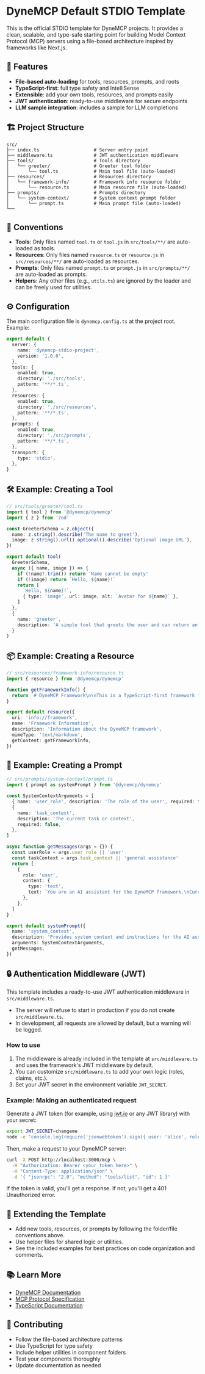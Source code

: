 # DyneMCP Default STDIO Template

This is the official STDIO template for DyneMCP projects. It provides a clean, scalable, and type-safe starting point for building Model Context Protocol (MCP) servers using a file-based architecture inspired by frameworks like Next.js.

## 🚀 Features

- **File-based auto-loading** for tools, resources, prompts, and roots
- **TypeScript-first**: full type safety and IntelliSense
- **Extensible**: add your own tools, resources, and prompts easily
- **JWT authentication**: ready-to-use middleware for secure endpoints
- **LLM sample integration**: includes a sample for LLM completions

## 🏗️ Project Structure

```
src/
├── index.ts                    # Server entry point
├── middleware.ts               # JWT authentication middleware
├── tools/                      # Tools directory
│   └── greeter/                # Greeter tool folder
│       └── tool.ts             # Main tool file (auto-loaded)
├── resources/                  # Resources directory
│   └── framework-info/         # Framework info resource folder
│       └── resource.ts         # Main resource file (auto-loaded)
├── prompts/                    # Prompts directory
│   └── system-context/         # System context prompt folder
│       └── prompt.ts           # Main prompt file (auto-loaded)
└──
```

## 🔑 Conventions

- **Tools**: Only files named `tool.ts` or `tool.js` in `src/tools/**/` are auto-loaded as tools.
- **Resources**: Only files named `resource.ts` or `resource.js` in `src/resources/**/` are auto-loaded as resources.
- **Prompts**: Only files named `prompt.ts` or `prompt.js` in `src/prompts/**/` are auto-loaded as prompts.
- **Helpers**: Any other files (e.g., `utils.ts`) are ignored by the loader and can be freely used for utilities.

## ⚙️ Configuration

The main configuration file is `dynemcp.config.ts` at the project root. Example:

```ts
export default {
  server: {
    name: 'dynemcp-stdio-project',
    version: '1.0.0',
  },
  tools: {
    enabled: true,
    directory: './src/tools',
    pattern: '**/*.ts',
  },
  resources: {
    enabled: true,
    directory: './src/resources',
    pattern: '**/*.ts',
  },
  prompts: {
    enabled: true,
    directory: './src/prompts',
    pattern: '**/*.ts',
  },
  transport: {
    type: 'stdio',
  },
}
```

## 🛠️ Example: Creating a Tool

```typescript
// src/tools/greeter/tool.ts
import { tool } from '@dynemcp/dynemcp'
import { z } from 'zod'

const GreeterSchema = z.object({
  name: z.string().describe('The name to greet'),
  image: z.string().url().optional().describe('Optional image URL'),
})

export default tool(
  GreeterSchema,
  async ({ name, image }) => {
    if (!name?.trim()) return 'Name cannot be empty'
    if (!image) return `Hello, ${name}!`
    return [
      `Hello, ${name}!`,
      { type: 'image', url: image, alt: `Avatar for ${name}` },
    ]
  },
  {
    name: 'greeter',
    description: 'A simple tool that greets the user and can return an image',
  }
)
```

## 📦 Example: Creating a Resource

```typescript
// src/resources/framework-info/resource.ts
import { resource } from '@dynemcp/dynemcp'

function getFrameworkInfo() {
  return `# DyneMCP Framework\n\nThis is a TypeScript-first framework for building MCP servers.`
}

export default resource({
  uri: 'info://framework',
  name: 'Framework Information',
  description: 'Information about the DyneMCP framework',
  mimeType: 'text/markdown',
  getContent: getFrameworkInfo,
})
```

## 💬 Example: Creating a Prompt

```typescript
// src/prompts/system-context/prompt.ts
import { prompt as systemPrompt } from '@dynemcp/dynemcp'

const SystemContextArguments = [
  { name: 'user_role', description: 'The role of the user', required: false },
  {
    name: 'task_context',
    description: 'The current task or context',
    required: false,
  },
]

async function getMessages(args = {}) {
  const userRole = args.user_role || 'user'
  const taskContext = args.task_context || 'general assistance'
  return [
    {
      role: 'user',
      content: {
        type: 'text',
        text: `You are an AI assistant for the DyneMCP framework.\nCurrent context: ${taskContext}`,
      },
    },
  ]
}

export default systemPrompt({
  name: 'system_context',
  description: 'Provides system context and instructions for the AI assistant',
  arguments: SystemContextArguments,
  getMessages,
})
```


## 🔒 Authentication Middleware (JWT)

This template includes a ready-to-use JWT authentication middleware in `src/middleware.ts`.

- The server will refuse to start in production if you do not create `src/middleware.ts`.
- In development, all requests are allowed by default, but a warning will be logged.

### How to use

1. The middleware is already included in the template at `src/middleware.ts` and uses the framework's JWT middleware by default.
2. You can customize `src/middleware.ts` to add your own logic (roles, claims, etc.).
3. Set your JWT secret in the environment variable `JWT_SECRET`.

### Example: Making an authenticated request

Generate a JWT token (for example, using [jwt.io](https://jwt.io/) or any JWT library) with your secret:

```sh
export JWT_SECRET=changeme
node -e "console.log(require('jsonwebtoken').sign({ user: 'alice', role: 'admin' }, process.env.JWT_SECRET))"
```

Then, make a request to your DyneMCP server:

```sh
curl -X POST http://localhost:3000/mcp \
  -H "Authorization: Bearer <your_token_here>" \
  -H "Content-Type: application/json" \
  -d '{ "jsonrpc": "2.0", "method": "tools/list", "id": 1 }'
```

If the token is valid, you'll get a response. If not, you'll get a 401 Unauthorized error.

## 🧩 Extending the Template

- Add new tools, resources, or prompts by following the folder/file conventions above.
- Use helper files for shared logic or utilities.
- See the included examples for best practices on code organization and comments.

## 📚 Learn More

- [DyneMCP Documentation](https://dynemcp.dev)
- [MCP Protocol Specification](https://spec.modelcontextprotocol.io/)
- [TypeScript Documentation](https://www.typescriptlang.org/docs/)

## 🤝 Contributing

- Follow the file-based architecture patterns
- Use TypeScript for type safety
- Include helper utilities in component folders
- Test your components thoroughly
- Update documentation as needed
